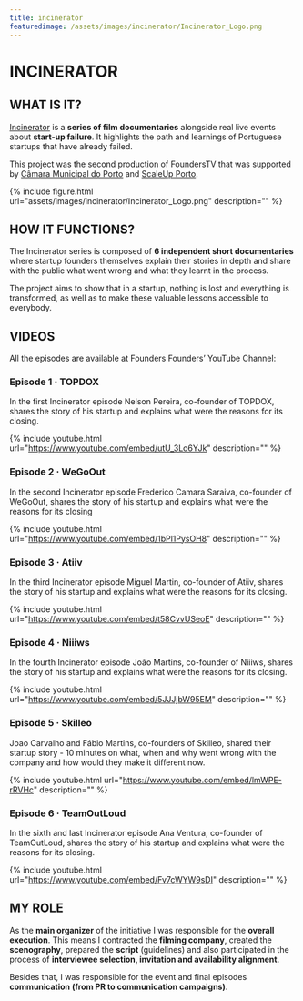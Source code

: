 ```yaml
---
title: incinerator
featuredimage: /assets/images/incinerator/Incinerator_Logo.png
---
```

# INCINERATOR 

## WHAT IS IT?

[Incinerator](https://www.founders-founders.com/founderstv-incinerator/) is a **series of film documentaries** alongside real live events about **start-up failure**. It highlights the path and learnings of Portuguese startups that have already failed.

This project was the second production of FoundersTV that was supported by  [Câmara Municipal do Porto](http://www.cm-porto.pt/) and [ScaleUp Porto](http://scaleupporto.pt/).


{% include figure.html url="assets/images/incinerator/Incinerator_Logo.png" description="" %}

## HOW IT FUNCTIONS?

The Incinerator series is composed of **6 independent short documentaries** where startup founders themselves explain their stories in depth and share with the public what went wrong and what they learnt in the process. 

The project aims to show that in a startup, nothing is lost and everything is transformed, as well as to make these valuable lessons accessible to everybody.

## VIDEOS

All the episodes are available at Founders Founders’ YouTube Channel:

### Episode 1 · TOPDOX
In the first Incinerator episode Nelson Pereira, co-founder of TOPDOX, shares the story of his startup and explains what were the reasons for its closing.

 {% include youtube.html url="https://www.youtube.com/embed/utU_3Lo6YJk" description="" %}

### Episode 2 ·  WeGoOut
In the second Incinerator episode Frederico Camara Saraiva, co-founder of WeGoOut, shares the story of his startup and explains what were the reasons for its closing

 {% include youtube.html url="https://www.youtube.com/embed/1bPl1PysOH8" description="" %}

### Episode 3 ·  Atiiv
In the third Incinerator episode Miguel Martin, co-founder of Atiiv, shares the story of his startup and explains what were the reasons for its closing.

 {% include youtube.html url="https://www.youtube.com/embed/t58CvvUSeoE" description="" %}

### Episode 4 · Niiiws
In the fourth Incinerator episode João Martins, co-founder of Niiiws, shares the story of his startup and explains what were the reasons for its closing.

 {% include youtube.html url="https://www.youtube.com/embed/5JJJjbW95EM" description="" %}

### Episode 5 · Skilleo
Joao Carvalho and Fábio Martins, co-founders of Skilleo, shared their startup story - 10 minutes on what, when and why went wrong with the company and how would they make it different now.

 {% include youtube.html url="https://www.youtube.com/embed/lmWPE-rRVHc" description="" %}

### Episode 6 · TeamOutLoud  
In the sixth and last Incinerator episode Ana Ventura, co-founder of TeamOutLoud, shares the story of his startup and explains what were the reasons for its closing.


 {% include youtube.html url="https://www.youtube.com/embed/Fv7cWYW9sDI" description="" %}


## MY ROLE

As the **main organizer** of the initiative I was responsible for the **overall execution**. This means I contracted the **filming company**, created the **scenography**, prepared the **script** (guidelines) and also participated in the process of **interviewee selection, invitation and availability alignment**. 

Besides that, I was responsible for the event and final episodes **communication (from PR to communication campaigns)**.

